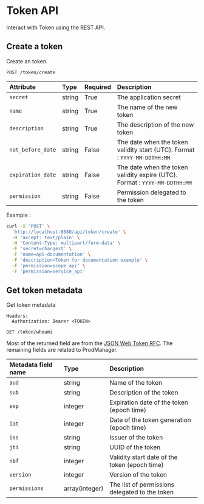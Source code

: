 # Token API

Interact with Token using the REST API.

## Create a token

Create an token.

```
POST /token/create
```

| Attribute | Type | Required | Description |
|:----------|:-----|:---------|:------------|
| `secret`          | string | True  | The application secret |
| `name`            | string | True  | The name of the new token |
| `description`     | string | True  | The description of the new token |
| `not_before_date` | string | False | The date when the token validity start (UTC). Format : `YYYY-MM-DDTHH:MM` |
| `expiration_date` | string | False | The date when the token validity expire (UTC). Format : `YYYY-MM-DDTHH:MM` |
| `permission`      | string | False | Permission delegated to the token |

Example :

```bash
curl -X 'POST' \
  'http://localhost:8080/api/token/create' \
  -H 'accept: text/plain' \
  -H 'Content-Type: multipart/form-data' \
  -F 'secret=changeit' \
  -F 'name=api-documentation' \
  -F 'description=Token for documentation example' \
  -F 'permission=scope_api' \
  -F 'permission=service_api'
```

## Get token metadata

Get token metadata

```
Headers:
  Authorization: Bearer <TOKEN>

GET /token/whoami
```

Most of the returned field are from the [JSON Web Token RFC](https://www.rfc-editor.org/rfc/rfc7519#section-4.1). The remaining fields are related to ProdManager.

| Metadata field name | Type | Description |
|:--------------------|:-----|:-------------|
| `aud`         | string         | Name of the token |
| `sub`         | string         | Description of the token |
| `exp`         | integer        | Expiration date of the token (epoch time) |
| `iat`         | integer        | Date of the token generation (epoch time) |
| `iss`         | string         | Issuer of the token |
| `jti`         | string         | UUID of the token |
| `nbf`         | integer        | Validity start date of the token (epoch time) |
| `version`     | integer        | Version of the token |
| `permissions` | array(integer) | The list of permissions delegated to the token |